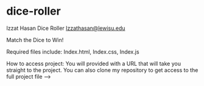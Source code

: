 # dice-roller

Izzat Hasan
Dice Roller
Izzathasan@lewisu.edu

Match the Dice to Win!

Required files include:
Index.html,
Index.css,
Index.js

How to access project:
You will provided with a URL that will take you straight to the project.
You can also clone my repository to get access to the full project file
––>
